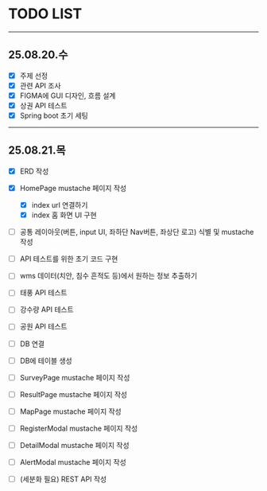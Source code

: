 # TODO LIST

---

## 25.08.20.수
-[x] 주제 선정
-[x] 관련 API 조사
-[x] FIGMA에 GUI 디자인, 흐름 설계  
-[x] 상권 API 테스트  
-[x] Spring boot 초기 세팅

---
## 25.08.21.목
-[x] ERD 작성
- [x] HomePage mustache 페이지 작성
  - [x] index url 연결하기
  - [x] index 홈 화면 UI 구현
-[ ] 공통 레이아웃(버튼, input UI, 좌하단 Nav버튼, 좌상단 로고) 식별 및 mustache 작성

-[ ] API 테스트를 위한 초기 코드 구현
-[ ] wms 데이터(치안, 침수 흔적도 등)에서 원하는 정보 추출하기
-[ ] 태풍 API 테스트
-[ ] 강수량 API 테스트
-[ ] 공원 API 테스트
-[ ] DB 연결
-[ ] DB에 테이블 생성
-[ ] SurveyPage mustache 페이지 작성
-[ ] ResultPage mustache 페이지 작성
-[ ] MapPage mustache 페이지 작성
-[ ] RegisterModal mustache 페이지 작성
-[ ] DetailModal mustache 페이지 작성
-[ ] AlertModal mustache 페이지 작성
-[ ] (세분화 필요) REST API 작성  
